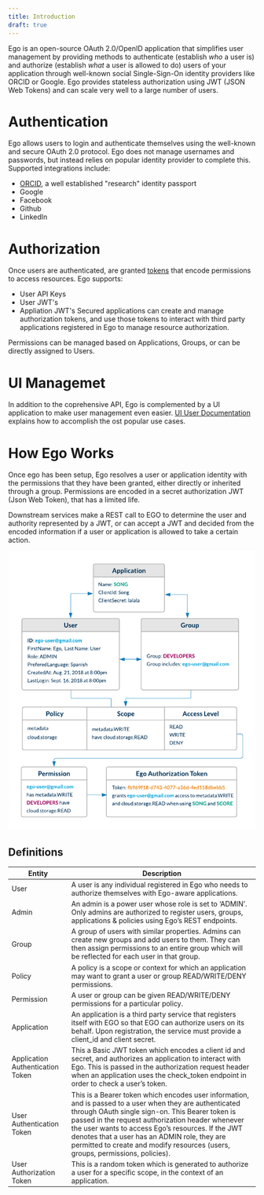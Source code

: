 ```yaml
---
title: Introduction
draft: true
---
```


Ego is an open-source OAuth 2.0/OpenID application that simplifies user management by providing methods to authenticate (establish _who_ a user is) and authorize (establish _what_ a user is allowed to do) users of your application through well-known social Single-Sign-On identity providers like ORCID or Google. Ego provides stateless authorization using JWT (JSON Web Tokens) and can scale very well to a large number of users.

# Authentication 
Ego allows users to login and authenticate themselves using the well-known and secure OAuth 2.0 protocol.  Ego does not manage usernames and passwords, but instead relies on popular identity provider to complete this. Supported integrations include: 
- [ORCID](https://orcid.org/), a well established "research" identity  passport
- Google 
- Facebook
- Github
- LinkedIn

# Authorization  
Once users are authenticated, are granted [tokens]() that encode permissions to access resources.  Ego supports: 
- User API Keys
- User JWT's
- Appliation JWT's
Secured applications can create and manage authorization tokens, and use those tokens to interact with third party applications registered in Ego to manage resource authorization.

Permissions can be managed based on Applications, Groups, or can be directly assigned to Users. 

# UI Managemet  
In addition to the coprehensive API, Ego is complemented by a UI application to make user management even easier.  [UI User Documentation]() explains how to accomplish the ost popular use cases. 

# How Ego Works 
Once ego has been setup, Ego resolves a user or application identity with the permissions that they have been granted, either directly or inherited through a group. Permissions are encoded in a secret authorization JWT (Json Web Token), that has a limited life.  

Downstream services make a REST call to EGO to determine the user and authority represented by a JWT, or can accept a JWT and decided from the encoded information if a user or application is allowed to take a certain action.

![Entity Diagram](assets/how-it-works.png 'Ego Entity Diagram')

## Definitions 

| Entity  | Description|
|-|-|
| User | A user is any individual registered in Ego who needs to authorize themselves with Ego-aware applications. |
| Admin | An admin is a power user whose role is set to ‘ADMIN’. Only admins are authorized to register users, groups, applications & policies using Ego’s REST endpoints. |
| Group | A group of users with similar properties. Admins can create new groups and add users to them. They can then assign permissions to an entire group which will be reflected for each user in that group. |
| Policy | A policy is a scope or context for which an application may want to grant a user or group READ/WRITE/DENY permissions. |
| Permission | A user or group can be given READ/WRITE/DENY permissions for a particular policy. |
| Application | An application is a third party service that registers itself with EGO so that EGO can authorize users on its behalf. Upon registration, the service must provide a client_id and client secret. |
| Application Authentication Token |  This a Basic JWT token which encodes a client id and secret, and authorizes an application to interact with Ego. This is passed in the authorization request header when an application uses the check_token endpoint in order to check a user’s token. |
| User Authentication Token | This is a Bearer token which encodes user information, and is passed to a user when they are authenticated through OAuth single sign-on. This Bearer token is passed in the request authorization header whenever the user wants to access Ego’s resources. If the JWT denotes that a user has an ADMIN role, they are permitted to create and modify resources (users, groups, permissions, policies). |
| User Authorization Token | This is a random token which is generated to authorize a user for a specific scope, in the context of an application. |